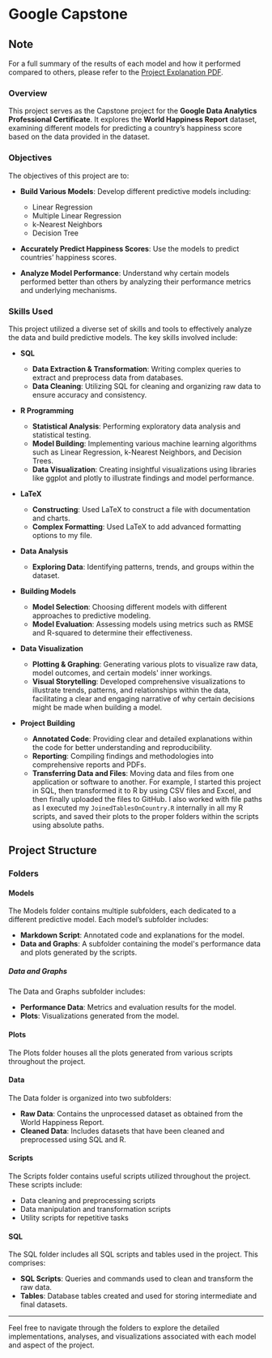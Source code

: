 # Google Capstone

## Note

For a full summary of the results of each model and how it performed compared to others, please refer to the [Project Explanation PDF](ProjectExplanation.pdf).

### Overview

This project serves as the Capstone project for the **Google Data Analytics Professional Certificate**. It explores the **World Happiness Report** dataset, examining different models for predicting a country’s happiness score based on the data provided in the dataset.

### Objectives

The objectives of this project are to:

- **Build Various Models**: Develop different predictive models including:
  - Linear Regression
  - Multiple Linear Regression
  - k-Nearest Neighbors
  - Decision Tree

- **Accurately Predict Happiness Scores**: Use the models to predict countries’ happiness scores.

- **Analyze Model Performance**: Understand why certain models performed better than others by analyzing their performance metrics and underlying mechanisms.

### Skills Used

This project utilized a diverse set of skills and tools to effectively analyze the data and build predictive models. The key skills involved include:

- **SQL**
  - **Data Extraction & Transformation**: Writing complex queries to extract and preprocess data from databases.
  - **Data Cleaning**: Utilizing SQL for cleaning and organizing raw data to ensure accuracy and consistency.

- **R Programming**
  - **Statistical Analysis**: Performing exploratory data analysis and statistical testing.
  - **Model Building**: Implementing various machine learning algorithms such as Linear Regression, k-Nearest Neighbors, and Decision Trees.
  - **Data Visualization**: Creating insightful visualizations using libraries like ggplot and plotly to illustrate findings and model performance.

- **LaTeX**
  - **Constructing**: Used LaTeX to construct a file with documentation and charts.
  - **Complex Formatting**: Used LaTeX to add advanced formatting options to my file.

- **Data Analysis**
  - **Exploring Data**: Identifying patterns, trends, and groups within the dataset.
    
- **Building Models**
  - **Model Selection**: Choosing different models with different approaches to predictive modeling.
  - **Model Evaluation**: Assessing models using metrics such as RMSE and R-squared to determine their effectiveness.

- **Data Visualization**
  - **Plotting & Graphing**: Generating various plots to visualize raw data, model outcomes, and certain models' inner workings.
  - **Visual Storytelling**: Developed comprehensive visualizations to illustrate trends, patterns, and relationships within the data, facilitating a clear and engaging narrative of why certain decisions might be made when building a model.
     
- **Project Building**
  - **Annotated Code**: Providing clear and detailed explanations within the code for better understanding and reproducibility.
  - **Reporting**: Compiling findings and methodologies into comprehensive reports and PDFs.
  - **Transferring Data and Files**: Moving data and files from one application or software to another. For example, I started this project in SQL, then transformed it to R by using CSV files and Excel, and then finally uploaded the files to GitHub. I also worked with file paths as I executed my `JoinedTablesOnCountry.R` internally in all my R scripts, and saved their plots to the proper folders within the scripts using absolute paths.

## Project Structure

### Folders

#### Models

The Models folder contains multiple subfolders, each dedicated to a different predictive model. Each model’s subfolder includes:

- **Markdown Script**: Annotated code and explanations for the model.
- **Data and Graphs**: A subfolder containing the model's performance data and plots generated by the scripts.

##### Data and Graphs

The Data and Graphs subfolder includes:

- **Performance Data**: Metrics and evaluation results for the model.
- **Plots**: Visualizations generated from the model.

#### Plots

The Plots folder houses all the plots generated from various scripts throughout the project.

#### Data

The Data folder is organized into two subfolders:

- **Raw Data**: Contains the unprocessed dataset as obtained from the World Happiness Report.
- **Cleaned Data**: Includes datasets that have been cleaned and preprocessed using SQL and R.

#### Scripts

The Scripts folder contains useful scripts utilized throughout the project. These scripts include:

- Data cleaning and preprocessing scripts
- Data manipulation and transformation scripts
- Utility scripts for repetitive tasks

#### SQL

The SQL folder includes all SQL scripts and tables used in the project. This comprises:

- **SQL Scripts**: Queries and commands used to clean and transform the raw data.
- **Tables**: Database tables created and used for storing intermediate and final datasets.

---

Feel free to navigate through the folders to explore the detailed implementations, analyses, and visualizations associated with each model and aspect of the project.
